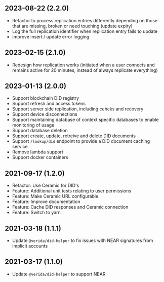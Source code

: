 2023-08-22 (2.2.0)
--------------------

- Refactor to process replication entries differently depending on those that are missing, broken or need touching (update expiry)
- Log the full replication identifier when replication entry fails to update
- Improve insert / update error logging

2023-02-15 (2.1.0)
--------------------

- Redesign how replication works (initiated when a user connects and remains active for 20 minutes, instead of always replicate everything)

2023-01-13 (2.0.0)
--------------------

- Support blockchain DID registry
- Support refresh and access tokens
- Support server side replication, including cehcks and recovery
- Support device disconnections
- Support maintaining database of context specific databases to enable monitoring of usage
- Support database deletion
- Support create, update, retreive and delete DID documents
- Support `/lookup/did` endpoint to provide a DID document caching service
- Remove lambda support
- Support docker containers


2021-09-17 (1.2.0)
--------------------

- Refactor: Use Ceramic for DID's
- Feature: Additional unit tests relating to user permissions
- Feature: Make Ceramic URL configurable
- Feature: Improve documentation
- Feature: Cache DID responses and Ceramic connection
- Feature: Switch to yarn

2021-03-18 (1.1.1)
--------------------

- Update `@verida/did-helper` to fix issues with NEAR signatures from implicit accounts


2021-03-17 (1.1.0)
--------------------

- Update `@verida/did-helper` to support NEAR